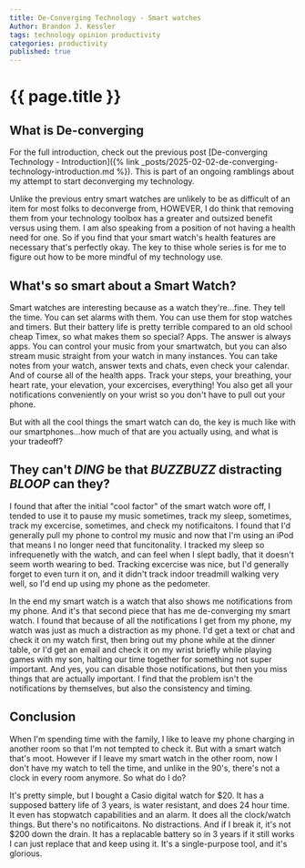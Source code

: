 ```yaml
---
title: De-Converging Technology - Smart watches
Author: Brandon J. Kessler
tags: technology opinion productivity
categories: productivity
published: true
---
```


<h1>{{ page.title }}</h1>

<h2>What is De-converging</h2>
For the full introduction, check out the previous post [De-converging Technology - Introduction]({% link _posts/2025-02-02-de-converging-technology-introduction.md %}). This is part of an ongoing ramblings about my attempt to start deconverging my technology.


Unlike the previous entry smart watches are unlikely to be as difficult of an item for most folks to deconverge from, HOWEVER, I do think that removing them from your technology toolbox has a greater and outsized benefit versus using them. I am also speaking from a position of not having a health need for one. So if you find that your smart watch's health features are necessary that's perfectly okay. The key to thise whole series is for me to figure out how to be more mindful of my technology use.

<!--more-->
## What's so smart about a Smart Watch?
Smart watches are interesting because as a watch they're...fine. They tell the time. You can set alarms with them. You can use them for stop watches and timers. But their battery life is pretty terrible compared to an old school cheap Timex, so what makes them so special? Apps. The answer is always apps. You can control your music from your smartwatch, but you can also stream music straight from your watch in many instances. You can take notes from your watch, answer texts and chats, even check your calendar. And of course all of the health apps. Track your steps, your breathing, your heart rate, your elevation, your excercises, everything! You also get all your notifications conveniently on your wrist so you don't have to pull out your phone.

But with all the cool things the smart watch can do, the key is much like with our smartphones...how much of that are you actually using, and what is your tradeoff?

## They can't *DING* be that *BUZZBUZZ* distracting *BLOOP* can they?
I found that after the initial "cool factor" of the smart watch wore off, I tended to use it to pause my music sometimes, track my sleep, sometimes, track my excercise, sometimes, and check my notificaitons. I found that I'd generally pull my phone to control my music and now that I'm using an iPod that means I no longer need that funcitonality. I tracked my sleep so infrequenetly with the watch, and can feel when I slept badly, that it doesn't seem worth wearing to bed. Tracking excercise was nice, but I'd generally forget to even turn it on, and it didn't track indoor treadmill walking very well, so I'd end up using my phone as the pedometer.

In the end my smart watch is a watch that also shows me notifications from my phone. And it's that second piece that has me de-converging my smart watch. I found that because of all the notifications I get from my phone, my watch was just as much a distraction as my phone. I'd get a text or chat and check it on my watch first, then bring out my phone while at the dinner table, or I'd get an email and check it on my wrist briefly while playing games with my son, halting our time together for something not super important. And yes, you can disable those notifications, but then you miss things that are actually important. I find that the problem isn't the notifications by themselves, but also the consistency and timing.


## Conclusion

When I'm spending time with the family, I like to leave my phone charging in another room so that I'm not tempted to check it. But with a smart watch that's moot. However if I leave my smart watch in the other room, now I don't have my watch to tell the time, and unlike in the 90's, there's not a clock in every room anymore. So what do I do?

It's pretty simple, but I bought a Casio digital watch for $20. It has a supposed battery life of 3 years, is water resistant, and does 24 hour time. It even has stopwatch capabilities and an alarm. It does all the clock/watch things. But there's no notificaitons. No distractions. And if I break it, it's not $200 down the drain. It has a replacable battery so in 3 years if it still works I can just replace that and keep using it. It's a single-purpose tool, and it's glorious.
